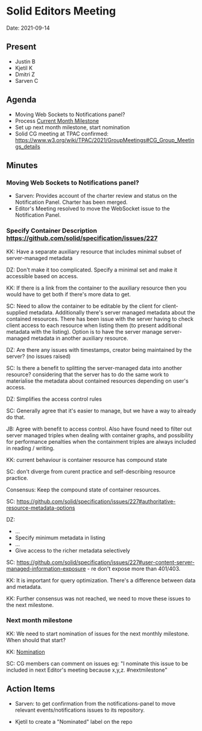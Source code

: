 # Solid Editors Meeting

Date: 2021-09-14

## Present

- Justin B
- Kjetil K
- Dmitri Z
- Sarven C

## Agenda

* Moving Web Sockets to Notifications panel?
* Process [Current Month Milestone](https://github.com/solid/specification/milestone/4)
* Set up next month milestone, start nomination
* Solid CG meeting at TPAC confirmed: https://www.w3.org/wiki/TPAC/2021/GroupMeetings#CG_Group_Meetings_details

## Minutes

### Moving Web Sockets to Notifications panel?

* Sarven: Provides account of the charter review and status on the Notification Panel. Charter has been merged. 
* Editor's Meeting resolved to move the WebSocket issue to the Notification Panel.


###  Specify Container Description https://github.com/solid/specification/issues/227

KK: Have a separate auxiliary resource that includes minimal subset of server-managed metadata 

DZ: Don't make it too complicated. Specify a minimal set and make it accessible based on access.

KK: If there is a link from the container to the auxiliary resource then you would have to get both if there's more data to get.

SC: Need to allow the container to be editable by the client for client-supplied metadata. Additionally there's server managed metadata about the contained resources. There has been issue with the server having to check client access to each resource when listing them (to present additional metadata with the listing). Option is to have the server manage server-managed metadata in another auxiliary resource.

DZ: Are there any issues with timestamps, creator being maintained by the server?  (no issues raised)

SC: Is there a benefit to splitting the server-managed data into another resource? considering that the server has to do the same work to materialise the metadata about contained resources depending on user's access.

DZ: Simplifies the access control rules

SC: Generally agree that it's easier to manage, but we have a way to already do that.

JB: Agree with benefit to access control. Also have found need to filter out server managed triples when dealing with container graphs, and possibility for performance penalties when the containment triples are always included in reading / writing.

KK: current behaviour is container resource has compound state

SC: don't diverge from curent practice and self-describing resource practice.

Consensus: Keep the compound state of container resources. 

SC: https://github.com/solid/specification/issues/227#authoritative-resource-metadata-options

DZ: 

- ... 
- Specify minimum metadata in listing
- ...
- Give access to the richer metadata selectively

SC: https://github.com/solid/specification/issues/227#user-content-server-managed-information-exposure - re don't expose more than 401/403.

KK: It is important for query optimization. There's a difference between data and metadata.

KK: Further consensus was not reached, we need to move these issues to the next milestone.

### Next month milestone

KK: We need to start nomination of issues for the next monthly milestone. When should that start?

KK: [Nomination](https://github.com/solid/process/blob/main/solid-editors-tr-process.md#nomination)

SC: CG members can comment on issues eg: "I nominate this issue to be included in next Editor's meeting because x,y,z. #nextmilestone"

## Action Items
* Sarven: to get confirmation from the notifications-panel to move relevant events/notifications issues to its repository.

* Kjetil to create a "Nominated" label on the repo
